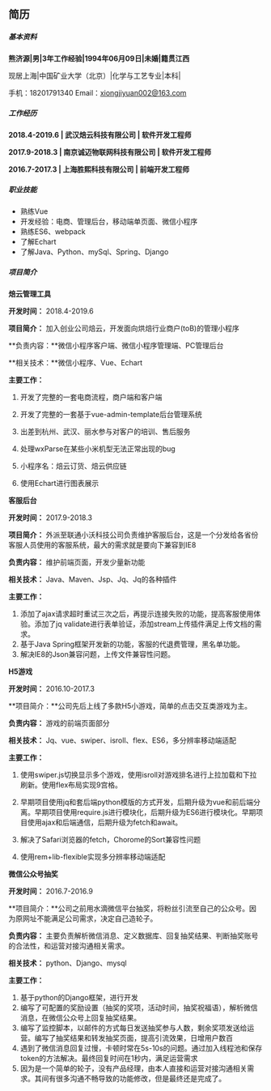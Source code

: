 ## 简历
##### 基本资料

**熊济源|男|3年工作经验|1994年06月09日|未婚|籍贯江西**

现居上海|中国矿业大学（北京）|化学与工艺专业|本科|

手机：18201791340          Email：xiongjiyuan002@163.com



##### 工作经历

**2018.4-2019.6 | 武汉焙云科技有限公司 | 软件开发工程师**

**2017.9-2018.3 | 南京诚迈物联网科技有限公司 | 软件开发工程师**

**2016.7-2017.3 | 上海胜熙科技有限公司 | 前端开发工程师**



##### 职业技能

- 熟练Vue
- 开发经验：电商、管理后台，移动端单页面、微信小程序
- 熟练ES6、webpack
- 了解Echart
- 了解Java、Python、mySql、Spring、Django



##### 项目简介

**焙云管理工具**

**开发时间：** 2018.4-2019.6

**项目简介：** 加入创业公司焙云，开发面向烘焙行业商户(toB)的管理小程序

**负责内容：**微信小程序客户端、微信小程序管理端、PC管理后台

**相关技术：**微信小程序、Vue、Echart

**主要工作：**

1. 开发了完整的一套电商流程，商户端和客户端

2. 开发了完整的一套基于vue-admin-template后台管理系统

3. 出差到杭州、武汉、丽水参与对客户的培训、售后服务

4. 处理wxParse在某些小米机型无法正常出现的bug

5. 小程序名：焙云订货、焙云供应链

6. 使用Echart进行图表展示

   

**客服后台**

**开发时间：** 2017.9-2018.3

**项目简介：** 外派至联通小沃科技公司负责维护客服后台，这是一个分发给各省份客服人员使用的客服系统，最大的需求就是要向下兼容到IE8

**负责内容：** 维护前端页面，开发少量新功能

**相关技术：** Java、Maven、Jsp、Jq、Jq的各种插件

**主要工作：**

1. 添加了ajax请求超时重试三次之后，再提示连接失败的功能，提高客服使用体验。添加了jq validate进行表单验证，添加stream上传插件满足上传文档的需求。
2. 基于Java Spring框架开发新的功能，客服的代退费管理，黑名单功能。
3. 解决IE8的Json兼容问题，上传文件兼容性问题。



**H5游戏**

**开发时间：** 2016.10-2017.3 

**项目简介：**公司先后上线了多款H5小游戏，简单的点击交互类游戏为主。

**负责内容：** 游戏的前端页面部分

**相关技术：** Jq、vue、swiper、isroll、flex、ES6，多分辨率移动端适配

**主要工作：**

1. 使用swiper.js切换显示多个游戏，使用isroll对游戏排名进行上拉加载和下拉刷新。使用flex布局实现9宫格。

2. 早期项目使用jq和套后端python模版的方式开发，后期升级为vue和前后端分离。早期项目使用require.js进行模块化，后期升级为ES6进行模块化。早期项目使用ajax和后端通信，后期升级为fetch和await。

3. 解决了Safari浏览器的fetch，Chorome的Sort兼容性问题

4. 使用rem+lib-flexible实现多分辨率移动端适配

   

**微信公众号抽奖**

**开发时间：** 2016.7-2016.9 

**项目简介：**公司之前用水滴微信平台抽奖，将粉丝引流至自己的公众号。因为原网址不能满足公司需求，决定自己造轮子。

**负责内容：** 主要负责解析微信消息、定义数据库、回复抽奖结果、判断抽奖账号的合法性，和运营对接沟通相关需求。

**相关技术：** python、Django、mysql

**主要工作：**

1. 基于python的Django框架，进行开发
2. 编写了可配置的奖励设置（抽奖的奖项，活动时间，抽奖祝福语），解析微信消息，在微信公众号上回复抽奖结果。
3. 编写了监控脚本，以邮件的方式每日发送抽奖参与人数，剩余奖项发送给运营。编写了抽奖结果和转发抽奖页面，提高引流效果，日增用户数百
4. 遇到了微信消息回复过慢，卡顿时常在5s-10s的问题。通过加入线程池和保存token的方法解决。最终回复时间在1秒内，满足运营需求
5. 因为是一个简单的轮子，没有产品经理，由本人直接和运营对接沟通相关需求。其间有很多沟通不畅导致的功能修改，但是最终还是完成了。




